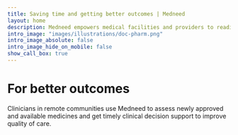 ```yaml
---
title: Saving time and getting better outcomes | Medneed
layout: home
description: Medneed empowers medical facilities and providers to readily have the medicines they need.
intro_image: "images/illustrations/doc-pharm.png"
intro_image_absolute: false
intro_image_hide_on_mobile: false
show_call_box: true
---
```


# For better outcomes

Clinicians in remote communities use Medneed to assess newly approved and available medicines and get timely clinical decision support to improve quality of care. 

